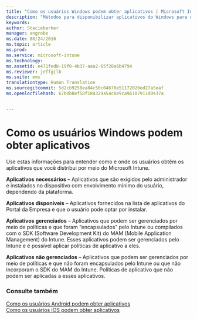 ```yaml
---
title: "Como os usuários Windows podem obter aplicativos | Microsoft Intune"
description: "Métodos para disponibilizar aplicativos do Windows para usuários"
keywords: 
author: Staciebarker
manager: angrobe
ms.date: 08/24/2016
ms.topic: article
ms.prod: 
ms.service: microsoft-intune
ms.technology: 
ms.assetid: e471fed8-19f0-4b37-aaa2-65f28a6b4794
ms.reviewer: jeffgilb
ms.suite: ems
translationtype: Human Translation
ms.sourcegitcommit: 5d2cb9258ea84c50c04670e51172020ed27a5eaf
ms.openlocfilehash: 67b0b8ef58f184329a54c8e9ca96107911d0e37a


---
```



# Como os usuários Windows podem obter aplicativos

Use estas informações para entender como e onde os usuários obtêm os aplicativos que você distribui por meio do Microsoft Intune.

**Aplicativos necessários** – Aplicativos que são exigidos pelo administrador e instalados no dispositivo com envolvimento mínimo do usuário, dependendo da plataforma.

**Aplicativos disponíveis** – Aplicativos fornecidos na lista de aplicativos do Portal da Empresa e que o usuário pode optar por instalar.

**Aplicativos gerenciados** – Aplicativos que podem ser gerenciados por meio de políticas e que foram “encapsulados” pelo Intune ou compilados com o SDK (Software Development Kit) do MAM (Mobile Application Management) do Intune. Esses aplicativos podem ser gerenciados pelo Intune e é possível aplicar políticas de aplicativo a eles.

**Aplicativos não gerenciados** – Aplicativos que podem ser gerenciados por meio de políticas e que não foram encapsulados pelo Intune ou que não incorporam o SDK do MAM do Intune. Políticas de aplicativo que não podem ser aplicadas a esses aplicativos.

### Consulte também
[Como os usuários Android podem obter aplicativos](how-your-android-users-get-their-apps.md)</br>
[Como os usuários iOS podem obter aplicativos](how-your-ios-users-get-their-apps.md)



<!--HONumber=Oct16_HO2-->


